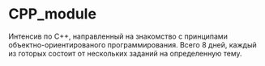 # CPP_module
Интенсив по С++, направленный на знакомство с принципами объектно-ориентированого программирования.
Всего 8 дней, каждый из готорых состоит от нескольких заданий на определенную тему.
